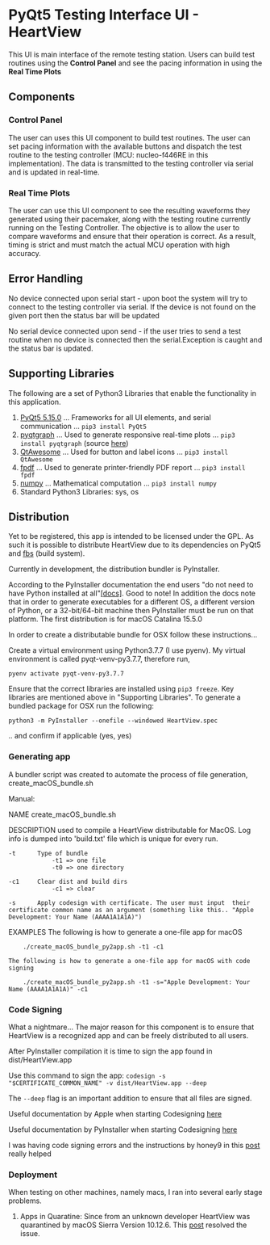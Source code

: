 # PyQt5 Testing Interface UI - HeartView

This UI is main interface of the remote testing station. Users can build test routines using the **Control Panel** and see the pacing information in using the **Real Time Plots**

## Components

### Control Panel

The user can uses this UI component to build test routines. The user can set pacing information with the available buttons and dispatch the test routine to the testing controller (MCU: nucleo-f446RE in this implementation). The data is transmitted to the testing controller via serial and is updated in real-time.

### Real Time Plots

The user can use this UI component to see the resulting waveforms they generated using their pacemaker, along with the testing routine currently running on the Testing Controller. The objective is to allow the user to compare waveforms and ensure that their operation is correct. As a result, timing is strict and must match the actual MCU operation with high accuracy. 

## Error Handling

No device connected upon serial start - upon boot the system will try to connect to the testing controller via serial. If the device is not found on the given port then the status bar will be updated

No serial device connected upon send - if the user tries to send a test routine when no device is connected then the serial.Exception is caught and the status bar is updated.

## Supporting Libraries

The following are a set of Python3 Libraries that enable the functionality in this application.

1. [PyQt5 5.15.0](https://pypi.org/project/PyQt5/)
... Frameworks for all UI elements, and serial communication
... ``pip3 install PyQt5``
2. [pyqtgraph](https://pyqtgraph.readthedocs.io/en/latest/index.html)
... Used to generate responsive real-time plots
... ``pip3 install pyqtgraph`` (source [here](https://pypi.org/project/pyqtgraph/))
3. [QtAwesome](https://pypi.org/project/QtAwesome/)
... Used for button and label icons
... ``pip3 install QtAwesome``
4. [fpdf](https://pypi.org/project/fpdf/)
... Used to generate printer-friendly PDF report
... ``pip3 install fpdf``
5. [numpy](https://pypi.org/project/numpy/)
... Mathematical computation
... ``pip3 install numpy``
6. Standard Python3 Libraries: sys, os


## Distribution

Yet to be registered, this app is intended to be licensed under the GPL. As such it is possible to distribute HeartView due to its dependencies on PyQt5 and [fbs](https://build-system.fman.io/) (build system).

Currently in development, the distribution bundler is PyInstaller.

According to the PyInstaller documentation the end users "do not need to have Python installed at all"[\[docs\]](https://readthedocs.org/projects/pyinstaller/downloads/pdf/latest/). Good to note! In addition the docs note that in order to generate executables for a different OS, a different version of Python, or a 32-bit/64-bit machine then PyInstaller must be run on that platform. The first distribution is for macOS Catalina 15.5.0

In order to create a distributable bundle for OSX follow these instructions...

Create a virtual environment using Python3.7.7 (I use pyenv). My virtual environment is called pyqt-venv-py3.7.7, therefore run, 

`pyenv activate pyqt-venv-py3.7.7`

Ensure that the correct libraries are installed using `pip3 freeze`. Key libraries are mentioned above in "Supporting Libraries". To generate a bundled package for OSX run the following: 

`python3 -m PyInstaller --onefile --windowed HeartView.spec`

.. and confirm if applicable (yes, yes)

### Generating app

A bundler script was created to automate the process of file generation, create_macOS_bundle.sh

Manual:

NAME
    create_macOS_bundle.sh

DESCRIPTION
    used to compile a HeartView distributable for MacOS. Log info is dumped into 'build.txt' file which is unique for every run.

    -t      Type of bundle
                -t1 => one file
                -t0 => one directory
    
    -c1     Clear dist and build dirs 
                -c1 => clear
    
    -s      Apply codesign with certificate. The user must input  their certificate common name as an argument (something like this.. "Apple Development: Your Name (AAAA1A1A1A)")

EXAMPLES
    The following is how to generate a one-file app for macOS

        ./create_macOS_bundle_py2app.sh -t1 -c1 

    The following is how to generate a one-file app for macOS with code signing

        ./create_macOS_bundle_py2app.sh -t1 -s="Apple Development: Your Name (AAAA1A1A1A)" -c1 

### Code Signing

What a nightmare... The major reason for this component is to ensure that HeartView is a recognized app and can be freely distributed to all users.

After PyInstaller compilation it is time to sign the app found in dist/HeartView.app

Use this command to sign the app:
`codesign -s "$CERTIFICATE_COMMON_NAME" -v dist/HeartView.app --deep`

The `--deep` flag is an important addition to ensure that all files are signed.

Useful documentation by Apple when starting Codesigning [here](https://developer.apple.com/library/archive/documentation/Security/Conceptual/CodeSigningGuide/Procedures/Procedures.html)

Useful documentation by PyInstaller when starting Codesigning [here](https://github.com/pyinstaller/pyinstaller/wiki/Recipe-OSX-Code-Signing)

I was having code signing errors and the instructions by honey9 in this [post](https://developer.apple.com/forums/thread/86161?login=true) really helped


### Deployment

When testing on other machines, namely macs, I ran into several early stage problems. 

1) Apps in Quaratine: Since from an unknown developer HeartView was quarantined by macOS Sierra Version 10.12.6. This [post](https://apple.stackexchange.com/questions/181026/lsopenurlswithrole-failed-with-error-10810-cant-open-install-os-x-yosemite) resolved the issue.